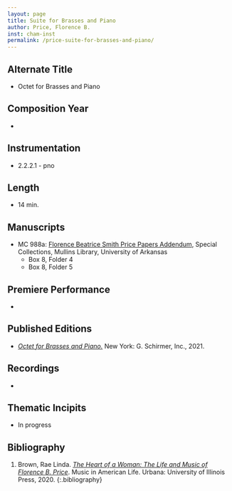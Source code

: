 ```yaml
---
layout: page
title: Suite for Brasses and Piano
author: Price, Florence B.
inst: cham-inst
permalink: /price-suite-for-brasses-and-piano/
---
```


## Alternate Title
- Octet for Brasses and Piano

## Composition Year
- 

## Instrumentation
- 2.2.2.1 - pno

## Length
- 14 min.

## Manuscripts
- MC 988a: <a href="https://uark.as.atlas-sys.com/repositories/2/resources/1522" target="_blank">Florence Beatrice Smith Price Papers Addendum</a>, Special Collections, Mullins Library, University of Arkansas
    * Box 8, Folder 4
    * Box 8, Folder 5



## Premiere Performance
- 

## Published Editions
- <a href="https://www.wisemusicclassical.com/work/61531/Octet-for-Brasses-and-Piano/" target="_blank">*Octet for Brasses and Piano.*</a> New York: G. Schirmer, Inc., 2021.

## Recordings
- 

## Thematic Incipits
- In progress

## Bibliography
1. Brown, Rae Linda. <a href="https://www.worldcat.org/title/1122800180" target="_blank">*The Heart of a Woman: The Life and Music of Florence B. Price*</a>. Music in American Life. Urbana: University of Illinois Press, 2020.
{:.bibliography}
